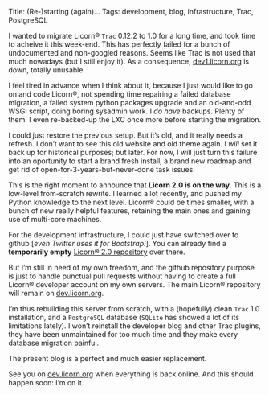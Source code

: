 Title: (Re-)starting (again)…
Tags: development, blog, infrastructure, Trac, PostgreSQL

I wanted to migrate Licorn® `Trac` 0.12.2 to 1.0 for a long time, and took time to acheive it this week-end. This has perfectly failed for a bunch of undocumented and non-googled reasons. Seems like Trac is not used that much nowadays (but I still enjoy it). As a consequence, [dev1.licorn.org](http://dev1.licorn.org/) is down, totally unusable.

I feel tired in advance when I think about it, because I just would like to go on and code Licorn®, not spending time repairing a failed database migration, a failed system python packages upgrade and an old-and-odd WSGI script, doing boring sysadmin work. I *do have* backups. Plenty of them. I even re-backed-up the LXC once more before starting the migration.

I could just restore the previous setup. But it’s old, and it really needs a refresh. I don’t want to see this old website and old theme again. I *will* set it back up for historical purposes; but later. For now, I will just turn this failure into an oportunity to start a brand fresh install, a brand new roadmap and get rid of open-for-3-years-but-never-done task issues. 

This is the right moment to announce that **Licorn 2.0 is on the way**. This is a low-level from-scratch rewrite. I learned a lot recently, and pushed my Python knowledge to the next level. Licorn® could be times smaller, with a bunch of new really helpful features, retaining the main ones and gaining use of multi-core machines.

For the development infrastructure, I could just have switched over to github [*even Twitter uses it for Bootstrap!*]. You can already find a **temporarily empty** [Licorn® 2.0 repository](https://github.com/Karmak23/licorn) over there.

But I’m still in need of my own freedom, and the github repository purpose is just to handle punctual pull requests without having to create a full Licorn® developer account on my own servers. The main Licorn® repository will remain on [dev.licorn.org](http://dev.licorn.org/).

I’m thus rebuilding this server from scratch, with a (hopefully) clean `Trac` 1.0 installation, and a `PostgreSQL` database (`SQLite` has showed a lot of its limitations lately). I won’t reinstall the developer blog and other Trac plugins, they have been unmaintained for too much time and they make every database migration painful.

The present blog is a perfect and much easier replacement.

See you on [dev.licorn.org](http://dev.licorn.org/) when everything is back online. And this should happen soon: I’m on it.